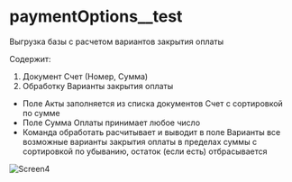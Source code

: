 # paymentOptions__test
Выгрузка базы с расчетом вариантов закрытия оплаты

Содержит:
1. Документ Счет (Номер, Сумма)
2. Обработку Варианты закрытия оплаты
  - Поле Акты заполняется из списка документов Счет с сортировкой по сумме
  - Поле Сумма Оплаты принимает любое число
  - Команда обработать расчитывает и выводит в поле Варианты все возможные варианты закрытия оплаты в пределах суммы с сортировкой по убыванию, остаток (если есть) отбрасывается
  
![Screen4](https://github.com/PronkoEvgeniya/paymentOptions__test/assets/94559003/aadff9e7-9ecc-48f9-8908-eb29ec28ae0c)
